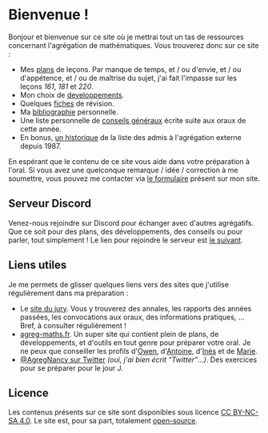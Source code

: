 # Bienvenue !

Bonjour et bienvenue sur ce site où je mettrai tout un tas de ressources concernant l'agrégation de mathématiques.
Vous trouverez donc sur ce site :

* Mes [plans](https://agreg.skyost.eu/lecons) de leçons. Par manque de temps, et / ou d'envie, et / ou d'appétence,
  et / ou de maîtrise du sujet, j'ai fait l'impasse sur les leçons _161_, _181_ et _220_.
* Mon choix de [developpements](https://agreg.skyost.eu/developpements/).
* Quelques [fiches](https://agreg.skyost.eu/fiches/) de révision.
* Ma [bibliographie](https://agreg.skyost.eu/bibliographie/) personnelle.
* Une liste personnelle de [conseils généraux](https://agreg.skyost.eu/fiches/conseils-generaux/) écrite suite aux
  oraux de cette année.
* En bonus, [un historique](https://agreg.skyost.eu/historique/) de la liste des admis à l'agrégation externe depuis
  1987.

En espérant que le contenu de ce site vous aide dans votre préparation à l'oral. Si vous avez une quelconque remarque
/ idée / correction à me soumettre, vous pouvez me contacter via [le formulaire](https://skyost.eu/fr/#contact) présent sur mon site.

## Serveur Discord

Venez-nous rejoindre sur Discord pour échanger avec d'autres agrégatifs. Que ce soit pour des plans, des développements,
des conseils ou pour parler, tout simplement !
Le lien pour rejoindre le serveur est [le suivant](https://discord.gg/4eKrcDqd).

## Liens utiles

Je me permets de glisser quelques liens vers des sites que j'utilise régulièrement dans ma préparation :

* Le [site du jury](https://agreg.org). Vous y trouverez des annales, les rapports des années passées, 
  les convocations aux oraux, des informations pratiques, ... Bref, à consulter régulièrement !
* [agreg-maths.fr](https://agreg-maths.fr/). Un super site qui contient plein de plans, de développements,
  et d'outils en tout genre pour préparer votre oral. Je ne peux que conseiller les profils
  d'[Owen](https://agreg-maths.fr/users/21875), d'[Antoine](https://agreg-maths.fr/users/32881),
  d'[Inès](https://agreg-maths.fr/users/629) et de [Marie](https://agreg-maths.fr/users/156).
* [@AgregNancy sur Twitter](https://twitter.com/AgregNancy) <em>(oui, j'ai bien écrit <q>Twitter</q>...)</em>. Des 
  exercices pour se préparer pour le jour J.

## Licence

Les contenus présents sur ce site sont disponibles sous licence [CC BY-NC-SA 4.0](https://creativecommons.org/licenses/by-nc-sa/4.0/deed.fr).
Le site est, pour sa part, totalement [open-source](https://github.com/Skyost/Agregation/blob/master/LICENSE).
